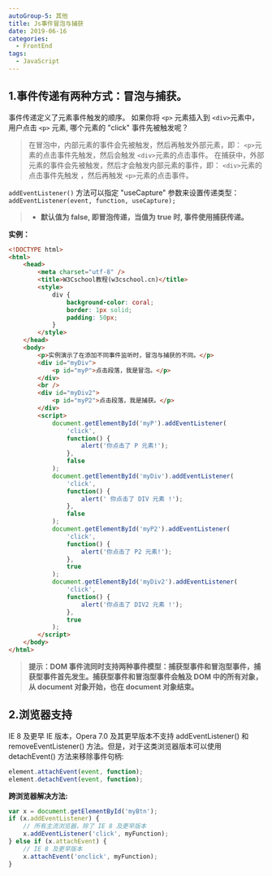 ```yaml
---
autoGroup-5: 其他
title: Js事件冒泡与捕获
date: 2019-06-16
categories:
  - FrontEnd
tags:
  - JavaScript
---
```


## 1.事件传递有两种方式：冒泡与捕获。

事件传递定义了元素事件触发的顺序。 如果你将 `<p>` 元素插入到 `<div>`元素中，用户点击 `<p>` 元素, 哪个元素的 "click" 事件先被触发呢？

> 在冒泡中，内部元素的事件会先被触发，然后再触发外部元素，即： `<p>`元素的点击事件先触发，然后会触发 `<div>`元素的点击事件。
> 在捕获中，外部元素的事件会先被触发，然后才会触发内部元素的事件，即： `<div>`元素的点击事件先触发 ，然后再触发 `<p>`元素的点击事件。

`addEventListener()` 方法可以指定 "useCapture" 参数来设置传递类型：
`addEventListener(event, function, useCapture);`

> - **默认值为 false, 即冒泡传递，当值为 true 时, 事件使用捕获传递。**

**实例：**

```html
<!DOCTYPE html>
<html>
	<head>
		<meta charset="utf-8" />
		<title>W3Cschool教程(w3cschool.cn)</title>
		<style>
			div {
				background-color: coral;
				border: 1px solid;
				padding: 50px;
			}
		</style>
	</head>
	<body>
		<p>实例演示了在添加不同事件监听时，冒泡与捕获的不同。</p>
		<div id="myDiv">
			<p id="myP">点击段落，我是冒泡。</p>
		</div>
		<br />
		<div id="myDiv2">
			<p id="myP2">点击段落，我是捕获。</p>
		</div>
		<script>
			document.getElementById('myP').addEventListener(
				'click',
				function() {
					alert('你点击了 P 元素!');
				},
				false
			);
			document.getElementById('myDiv').addEventListener(
				'click',
				function() {
					alert(' 你点击了 DIV 元素 !');
				},
				false
			);
			document.getElementById('myP2').addEventListener(
				'click',
				function() {
					alert('你点击了 P2 元素!');
				},
				true
			);
			document.getElementById('myDiv2').addEventListener(
				'click',
				function() {
					alert('你点击了 DIV2 元素 !');
				},
				true
			);
		</script>
	</body>
</html>
```

> **提示：DOM 事件流同时支持两种事件模型：捕获型事件和冒泡型事件，捕获型事件首先发生。捕获型事件和冒泡型事件会触及 DOM 中的所有对象，从 document 对象开始，也在 document 对象结束。**

## 2.浏览器支持

IE 8 及更早 IE 版本，Opera 7.0 及其更早版本不支持 addEventListener() 和 removeEventListener() 方法。但是，对于这类浏览器版本可以使用 detachEvent() 方法来移除事件句柄:

```js
element.attachEvent(event, function);
element.detachEvent(event, function);
```

**跨浏览器解决方法:**

```js
var x = document.getElementById('myBtn');
if (x.addEventListener) {
	// 所有主流浏览器，除了 IE 8 及更早版本
	x.addEventListener('click', myFunction);
} else if (x.attachEvent) {
	// IE 8 及更早版本
	x.attachEvent('onclick', myFunction);
}
```
